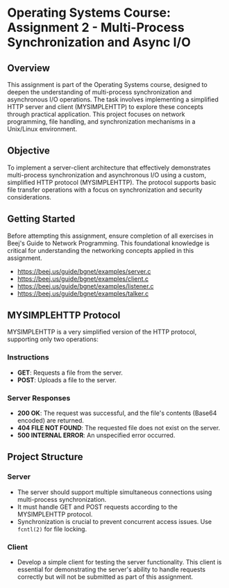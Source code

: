 # Operating Systems Course: Assignment 2 - Multi-Process Synchronization and Async I/O

## Overview

This assignment is part of the Operating Systems course, designed to deepen the understanding of multi-process synchronization and asynchronous I/O operations. The task involves implementing a simplified HTTP server and client (MYSIMPLEHTTP) to explore these concepts through practical application. This project focuses on network programming, file handling, and synchronization mechanisms in a Unix/Linux environment.

## Objective

To implement a server-client architecture that effectively demonstrates multi-process synchronization and asynchronous I/O using a custom, simplified HTTP protocol (MYSIMPLEHTTP). The protocol supports basic file transfer operations with a focus on synchronization and security considerations.

## Getting Started

Before attempting this assignment, ensure completion of all exercises in Beej's Guide to Network Programming. This foundational knowledge is critical for understanding the networking concepts applied in this assignment.
- https://beej.us/guide/bgnet/examples/server.c
- https://beej.us/guide/bgnet/examples/client.c
- https://beej.us/guide/bgnet/examples/listener.c
- https://beej.us/guide/bgnet/examples/talker.c


## MYSIMPLEHTTP Protocol

MYSIMPLEHTTP is a very simplified version of the HTTP protocol, supporting only two operations:

### Instructions

- **GET**: Requests a file from the server.
- **POST**: Uploads a file to the server.

### Server Responses

- **200 OK**: The request was successful, and the file's contents (Base64 encoded) are returned.
- **404 FILE NOT FOUND**: The requested file does not exist on the server.
- **500 INTERNAL ERROR**: An unspecified error occurred.
  
## Project Structure

### Server

- The server should support multiple simultaneous connections using multi-process synchronization.
- It must handle GET and POST requests according to the MYSIMPLEHTTP protocol.
- Synchronization is crucial to prevent concurrent access issues. Use `fcntl(2)` for file locking.

### Client
- Develop a simple client for testing the server functionality. This client is essential for demonstrating the server's ability to handle requests correctly but will not be submitted as part of this assignment.


